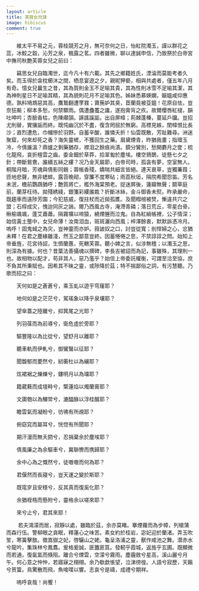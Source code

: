 ```yaml
---
layout: article
title: 芙蓉女兒誄
image: hibiscus
comment: true
---
```

　　維太平不易之元，蓉桂競芳之月，無可奈何之日，怡紅院濁玉，謹以群花之蕊，冰鮫之縠，沁芳之泉，楓露之茗。四者雖微，聊以達誠申信，乃致祭於白帝宮中撫司秋艶芙蓉女兒之前曰：

　　竊思女兒自臨濁世，迄今凡十有六載。其先之鄉籍姓氏，湮淪而莫能考者久矣。而玉得於衾枕櫛沐之間，栖息宴遊之夕，親昵狎褻，相與共處者，僅五年八月有奇。憶女兒曩生之昔，其為質則金玉不足喻其貴，其為性則冰雪不足喻其潔，其為神則星日不足喻其精，其為貌則花月不足喻其色。姊妹悉慕媖嫻，嫗媼咸仰惠德。孰料鳩鴆惡其高，鷹鷙翻遭罦罬；薋葹妒其臭，茝蘭竟被芟鉏！花原自怯，豈奈狂飈；柳本多愁，何禁驟雨。偶遭蠱蠆之讒，遂抱膏肓之疚。故爾櫻唇紅褪，韻吐呻吟；杏臉香枯，色陳顑頷。諑謠謑詬，出自屏幃；荊棘蓬榛，蔓延戶牖。豈招尤則替，實攘詬而終。既忳幽沉於不盡，復含罔屈於無窮。高標見嫉，閨幃恨比長沙；直烈遭危，巾幗慘於羽野。自蓄辛酸，誰憐夭折！仙雲既散，芳趾難尋。洲迷聚窟，何來却死之香？海失靈槎，不獲回生之藥。眉黛煙青，昨猶我畫；指環玉冷，今倩誰溫？鼎爐之剩藥猶存，襟泪之餘痕尚漬。鏡分鸞別，愁開麝月之奩；梳化龍飛，哀折檀雲之齒。委金鈿於草莽，拾翠㔩於塵埃。樓空鳷鵲，徒懸七夕之針；帶斷鴛鴦，誰續五絲之縷？况乃金天屬節，白帝司時，孤衾有夢，空室無人。桐階月暗，芳魂與倩影同銷；蓉帳香殘，嬌喘共細言皆絕。連天衰草，豈獨蒹葭；匝地悲聲，無非蟋蟀。露苔晚砌，穿簾不度寒砧；雨荔秋垣，隔院希聞怨笛。芳名未泯，檐前鸚鵡猶呼；艶質將亡，檻外海棠預老。捉迷屏後，蓮瓣無聲；鬬草庭前，蘭芽枉待。拋殘綉綫，銀箋彩縷誰裁？折斷冰絲，金斗御香未熨。昨承嚴命，既趨車而遠陟芳園；今犯慈威，復拄杖而近拋孤匶。及聞槥棺被燹，慚違共穴之盟；石椁成灾，愧迨同灰之誚。爾乃西風古寺，淹滯青磷；落日荒丘，零星白骨。楸榆颯颯，蓬艾蕭蕭。隔霧壙以啼猿，繞煙塍而泣鬼。自為紅綃帳裡，公子情深；始信黃土壟中，女兒命薄！汝南泪血，斑斑灑向西風；梓澤餘衷，默默訴憑冷月。嗚呼！固鬼蜮之為灾，豈神靈而亦妒。箝詖奴之口，討豈從寬；剖悍婦之心，忿猶未釋！在君之塵緣雖淺，然玉之鄙意豈終。因蓄惓惓之思，不禁諄諄之問。始知上帝垂旌，花宮待詔，生儕蘭蕙，死轄芙蓉。聽小婢之言，似涉無稽；以濁玉之思，則深為有據。何也？昔葉法善攝魂以撰碑，李長吉被詔而為記，事雖殊，其理則一也。故相物以配才，苟非其人，惡乃濫乎？始信上帝委託權衡，可謂至洽至協，庶不負其所秉賦也。因希其不昧之靈，或陟降於茲；特不揣鄙俗之詞，有污慧聽。乃歌而招之曰：

　　天何如是之蒼蒼兮，乘玉虬以遊乎穹窿耶？

　　地何如是之茫茫兮，駕瑤象以降乎泉壤耶？

　　望傘蓋之陸離兮，抑箕尾之光耶？

　　列羽葆而為前導兮，衛危虛於旁耶？

　　驅豐隆以為比從兮，望舒月以離耶？

　　聽車軌而伊軋兮，御鸞鷖以征耶？

　　聞馥郁而薆然兮，紉蘅杜以為纕耶？

　　炫裙裾之爍爍兮，鏤明月以為璫耶？

　　籍葳蕤而成壇畤兮，檠蓮焰以燭蘭膏耶？

　　文瓟匏以為觶斝兮，漉醽醁以浮桂醑耶？

　　瞻雲氣而凝盼兮，彷彿有所覘耶？

　　俯窈窕而屬耳兮，恍惚有所聞耶？

　　期汗漫而無夭閼兮，忍捐棄余於塵埃耶？

　　倩風廉之為余驅車兮，冀聯轡而携歸耶？

　　余中心為之慨然兮，徒噭噭而何為耶？

　　君偃然而長寢兮，豈天運之變於斯耶？

　　既窀穸且安穩兮，反其真而復奚化耶？

　　余猶桎梏而懸附兮，靈格余以嗟來耶？

　　來兮止兮，君其來耶！

　　
若夫鴻濛而居，寂靜以處，雖臨於茲，余亦莫睹。搴煙蘿而為步幛，列槍蒲而森行伍。警柳眼之貪眠，釋蓮心之味苦。素女約於桂岩，宓妃迎於蘭渚。弄玉吹笙，寒簧擊敔。徵嵩嶽之妃，啓驪山之姥。龜呈洛浦之靈，獸作咸池之舞。潜赤水兮龍吟，集珠林兮鳳翥。爰格爰誠，匪簠匪筥。發軔乎霞城，返旌乎玄圃。既顯微而若通，復氤氳而倏阻。離合兮煙雲，空濛兮霧雨。塵霾斂兮星高，溪山麗兮月午。何心意之忡忡，若寤寐之栩栩。余乃欷歔悵望，泣涕徬徨。人語兮寂歷，天籟兮筼簹。鳥驚散而飛，魚唼喋以響。志哀兮是禱，成禮兮期祥。

　　嗚呼哀哉！尚饗！
